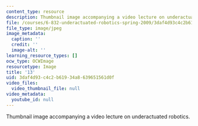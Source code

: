 ```yaml
---
content_type: resource
description: Thumbnail image accompanying a video lecture on underactuated robotics.
file: /courses/6-832-underactuated-robotics-spring-2009/3daf4d93c4c2b61934a8639651561d0f_13.jpg
file_type: image/jpeg
image_metadata:
  caption: ''
  credit: ''
  image-alt: ''
learning_resource_types: []
ocw_type: OCWImage
resourcetype: Image
title: '13'
uid: 3daf4d93-c4c2-b619-34a8-639651561d0f
video_files:
  video_thumbnail_file: null
video_metadata:
  youtube_id: null
---
```

Thumbnail image accompanying a video lecture on underactuated robotics.